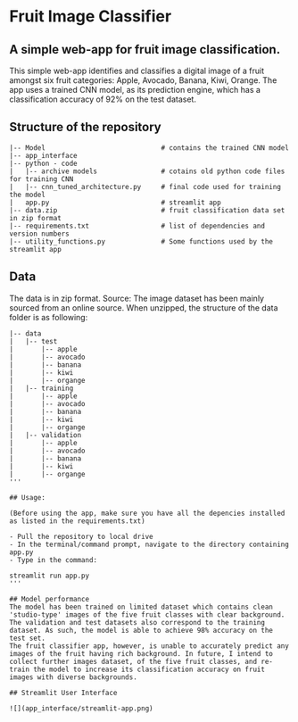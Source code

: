 # Fruit Image Classifier
## A simple web-app for fruit image classification.

This simple web-app identifies and classifies a digital image of a fruit amongst six fruit categories: Apple, Avocado, Banana, Kiwi, Orange.
The app uses a trained CNN model, as its prediction engine, which has a classification accuracy of 92% on the test dataset.

## Structure of the repository

```
|-- Model                             # contains the trained CNN model
|-- app_interface
|-- python - code
|   |-- archive models                # cotains old python code files for training CNN
|   |-- cnn_tuned_architecture.py     # final code used for training the model
|   app.py                            # streamlit app
|-- data.zip                          # fruit classification data set in zip format
|-- requirements.txt                  # list of dependencies and version numbers
|-- utility_functions.py              # Some functions used by the streamlit app
```

## Data

The data is in zip format. 
Source: The image dataset has been mainly sourced from an online source.
When unzipped, the structure of the data folder is as following:

```
|-- data
|   |-- test
|       |-- apple
|       |-- avocado
|       |-- banana
|       |-- kiwi
|       |-- organge
|   |-- training
|       |-- apple
|       |-- avocado
|       |-- banana
|       |-- kiwi
|       |-- organge
|   |-- validation
|       |-- apple
|       |-- avocado
|       |-- banana
|       |-- kiwi
|       |-- organge
'''

## Usage:

(Before using the app, make sure you have all the depencies installed as listed in the requirements.txt)

- Pull the repository to local drive
- In the terminal/command prompt, navigate to the directory containing app.py
- Type in the command: 

streamlit run app.py
'''

## Model performance
The model has been trained on limited dataset which contains clean 'studio-type' images of the five fruit classes with clear background. The validation and test datasets also correspond to the training dataset. As such, the model is able to achieve 98% accuracy on the test set. 
The fruit classifier app, however, is unable to accurately predict any images of the fruit having rich background. In future, I intend to collect further images dataset, of the five fruit classes, and re-train the model to increase its classification accuracy on fruit images with diverse backgrounds.

## Streamlit User Interface

![](app_interface/streamlit-app.png)
